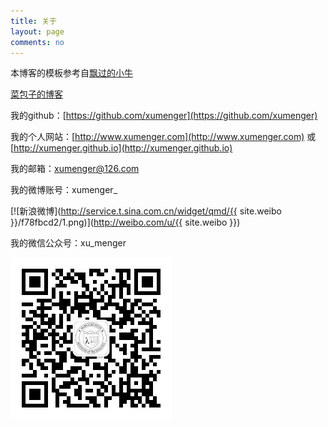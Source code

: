```yaml
---
title: 关于
layout: page
comments: no
---
```


本博客的模板参考自[飘过的小牛](http://github.thinkingbar.com/)

[菜包子的博客](https://caicai147.github.io/)

我的github：[https://github.com/xumenger](https://github.com/xumenger)

我的个人网站：[http://www.xumenger.com](http://www.xumenger.com) 或 [http://xumenger.github.io](http://xumenger.github.io)

我的邮箱：[xumenger@126.com](xumenger@126.com)

我的微博账号：xumenger\_

[![新浪微博](http://service.t.sina.com.cn/widget/qmd/{{ site.weibo }}/f78fbcd2/1.png)](http://weibo.com/u/{{ site.weibo }})

我的微信公众号：xu\_menger

![image](../media/image/xu_menger.jpg)
